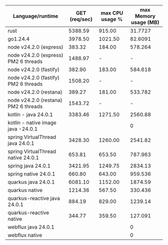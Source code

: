 Language/runtime | GET (req/sec) | max CPU usage % | max Memory usage (MB)
--- | --- | --- | --- |
rust | 5388.59 | 915.00 | 31.7727 |
go1.24.4 | 3978.50 | 1021.50 | 82.6091 |
node v24.2.0 (express) | 383.32 | 184.00 | 578.264 |
node v24.2.0 (express) PM2 6 threads | 1488.97 | - | - |
node v24.2.0 (fastify) | 382.90 | 183.00 | 584.618 |
node v24.2.0 (fastify) PM2 6 threads | 1508.20 | - | - |
node v24.2.0 (restana) | 389.27 | 181.00 | 533.782 |
node v24.2.0 (restana) PM2 6 threads | 1543.72 | - | - |
kotlin - java 24.0.1 | 3383.46 | 1271.50 | 2560.88 |
kotlin - native image java -24.0.1 |  |  | 0 |
spring VirtualThread java 24.0.1 | 3428.30 | 1260.00 | 2541.82 |
spring VirtualThread native 24.0.1 | 653.81 | 653.50 | 787.963 |
spring java 24.0.1 | 3421.95 | 1249.75 | 2834.13 |
spring native 24.0.1 | 660.80 | 643.00 | 959.536 |
quarkus java 24.0.1 | 6081.10 | 1152.00 | 1874.59 |
quarkus native | 1214.36 | 567.50 | 330.436 |
quarkus-reactive java 24.0.1 | 884.19 | 829.00 | 1239.14 |
quarkus-reactive native | 344.77 | 359.50 | 127.091 |
webflux java 24.0.1 |  |  | 0 |
webflux native |  |  | 0 |

